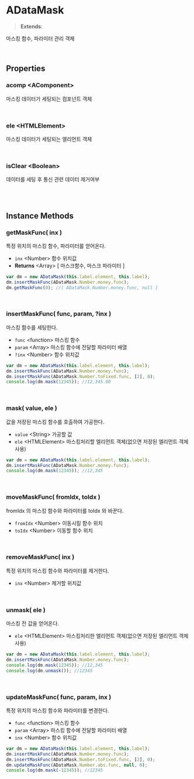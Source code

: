# ADataMask
> **Extends**:

마스킹 함수, 파라미터 관리 객체

<br/>

## Properties

### acomp \<AComponent>

마스킹 데이터가 세팅되는 컴포넌트 객체

<br/>

### ele \<HTMLElement>

마스킹 데이터가 세팅되는 엘리먼트 객체

<br/>

<!-- 
### maskFuncs \<Array>

마스킹 함수 저장 배열

<br/>

### maskParams \<Array>

마스킹 함수에 전달할 파라미터 저장 배열

<br/>
 -->

### isClear \<Boolean>

데이터를 세팅 후 통신 관련 데이터 제거여부

<br/>
<br/>

## Instance Methods

### getMaskFunc( inx )

특정 위치의 마스킹 함수, 파라미터를 얻어온다.

* `inx` \<Number> 함수 위치값
* **Returns** \<Array> [ 마스크함수, 마스크 파라미터 ]

```js
var dm = new ADataMask(this.label.element, this.label);
dm.insertMaskFunc(ADataMask.Number.money.func);
dm.getMaskFunc(0); //[ ADataMask.Number.money.func, null ]
```

<br/>

### insertMaskFunc( func, param, ?inx )

마스킹 함수를 세팅한다.

* `func` \<function> 마스킹 함수
* `param` \<Array> 마스킹 함수에 전달할 파라미터 배열
* `?inx` \<Number> 함수 위치값

```js
var dm = new ADataMask(this.label.element, this.label);
dm.insertMaskFunc(ADataMask.Number.money.func);
dm.insertMaskFunc(ADataMask.Number.toFixed.func, [2], 0);
console.log(dm.mask(12345)); //12,345.00
```

<br/>

### mask( value, ele )

값을 저장된 마스킹 함수를 호출하여 가공한다.

* `value` \<String> 가공할 값
* `ele` \<HTMLElement> 마스킹처리할 엘리먼트 객체(없으면 저장된 엘리먼트 객체 사용)

```js
var dm = new ADataMask(this.label.element, this.label);
dm.insertMaskFunc(ADataMask.Number.money.func);
console.log(dm.mask(12345)); //12,345
```

<br/>

### moveMaskFunc( fromIdx, toIdx )

fromIdx 의 마스킹 함수와 파라미터를 toIdx 와 바꾼다.

* `fromIdx` \<Number> 이동시킬 함수 위치
* `toIdx` \<Number> 이동할 함수 위치

<br/>

### removeMaskFunc( inx )

특정 위치의 마스킹 함수와 파라미터를 제거한다.

* `inx` \<Number> 제거할 위치값

<br/>

### unmask( ele )

마스킹 전 값을 얻어온다.

* `ele` \<HTMLElement> 마스킹처리한 엘리먼트 객체(없으면 저장된 엘리먼트 객체 사용)

```js
var dm = new ADataMask(this.label.element, this.label);
dm.insertMaskFunc(ADataMask.Number.money.func);
console.log(dm.mask(12345)); //12,345
console.log(dm.unmask()); //12345
```

<br/>

### updateMaskFunc( func, param, inx )

특정 위치의 마스킹 함수와 파라미터를 변경한다.

* `func` \<function> 마스킹 함수
* `param` \<Array> 마스킹 함수에 전달할 파라미터 배열
* `inx` \<Number> 함수 위치값

```js
var dm = new ADataMask(this.label.element, this.label);
dm.insertMaskFunc(ADataMask.Number.money.func);
dm.insertMaskFunc(ADataMask.Number.toFixed.func, [2], 0);
dm.updateMaskFunc(ADataMask.Number.abs.func, null, 0);
console.log(dm.mask(-12345)); //12345
```

<br/>

<!-- 

### resetElement()



* **Parameters**: 


* **Usage**: 
```js

```

<br/>

### setOriginal()



* **Parameters**: 


* **Usage**: 
```js

```

<br/>

### getOriginal()



* **Parameters**: 


* **Usage**: 
```js

```

<br/>

### ADataMask.setQueryData()



* **Parameters**: 


* **Usage**: 
```js

```

<br/>

### ADataMask.getQueryData()



* **Parameters**: 


* **Usage**: 
```js

```

<br/>

### ADataMask.clearQueryData()



* **Parameters**: 


* **Usage**: 
```js

```

<br/>



 -->


